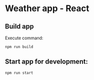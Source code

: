 # Weather app - React

## Build app

Execute command:

``````
npm run build
``````

## Start app for development:

``````
npm run start
``````